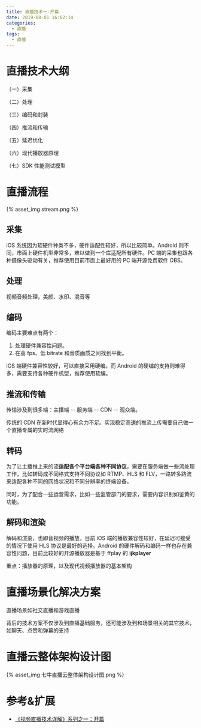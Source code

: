 ```yaml
---
title: 直播技术一-开篇
date: 2019-08-01 16:02:14
categories:
  - 直播
tags:
  - 直播
---
```


# 直播技术大纲

（一）采集

（二）处理

（三）编码和封装

（四）推流和传输

（五）延迟优化

（六）现代播放器原理

（七）SDK 性能测试模型

# 直播流程

{% asset_img stream.png %}

## 采集

iOS 系统因为软硬件种类不多，硬件适配性较好，所以比较简单。Android 则不同，市面上硬件机型非常多，难以做到一个库适配所有硬件。PC 端的采集也跟各种摄像头驱动有关，推荐使用目前市面上最好用的 PC 端开源免费软件 OBS。

## 处理

视频音频处理，美颜、水印、混音等

## 编码

编码主要难点有两个：

1. 处理硬件兼容性问题。
2. 在高 fps、低 bitrate 和音质画质之间找到平衡。

iOS 端硬件兼容性较好，可以直接采用硬编。而 Android 的硬编的支持则难得多，需要支持各种硬件机型，推荐使用软编。

## 推流和传输

传输涉及到很多端：主播端 -- 服务端 -- CDN -- 观众端。

传统的 CDN 在新时代显得心有余力不足。实现稳定高速的推流上传需要自己做一个直播专属的实时流网络

## 转码

为了让主播推上来的流**适配各个平台端各种不同协议**，需要在服务端做一些流处理工作，比如转码成不同格式支持不同协议如 RTMP、HLS 和 FLV，一路转多路流来适配各种不同的网络状况和不同分辨率的终端设备。

同时，为了配合一些运营需求，比如一些监管部门的要求，需要内容识别如鉴黄的功能。

## 解码和渲染

解码和渲染，也即音视频的播放，目前 iOS 端的播放兼容性较好，在延迟可接受的情况下使用 HLS 协议是最好的选择。Android 的硬件解码和编码一样也存在兼容性问题，目前比较好的开源播放器是基于 ffplay 的 **ijkplayer**


重点：播放器的原理，以及现代视频播放器的基本架构

# 直播场景化解决方案

直播场景如社交直播和游戏直播

背后的技术方案不仅涉及到直播基础服务，还可能涉及到和场景相关的其它技术，如聊天、点赞和弹幕的支持

# 直播云整体架构设计图

{% asset_img 七牛直播云整体架构设计图.png %}

# 参考&扩展

- [《视频直播技术详解》系列之一：开篇](https://blog.qiniu.com/archives/6606)